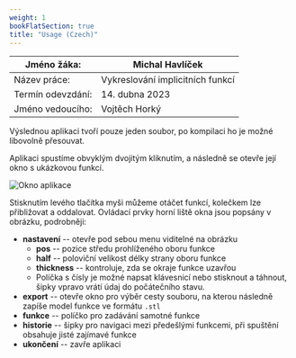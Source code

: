 ```yaml
---
weight: 1
bookFlatSection: true
title: "Usage (Czech)"
---
```


| Jméno žáka:       | Michal Havlíček                  |
|-------------------|----------------------------------|
| Název práce:      | Vykreslování implicitních funkcí |
| Termín odevzdání: | 14. dubna 2023                   |
| Jméno vedoucího:  | Vojtěch Horký                    |

Výslednou aplikaci tvoří pouze jeden soubor, po kompilaci ho je možné libovolně přesouvat.

Aplikaci spustíme obvyklým dvojitým kliknutím, a následně se otevře její okno s ukázkovou funkcí.

![Okno aplikace](/detail.png)

Stisknutím levého tlačítka myši můžeme otáčet funkcí, kolečkem lze přibližovat a oddalovat. Ovládací prvky horní liště okna jsou popsány v obrázku, podrobněji:
- __nastavení__ -- otevře pod sebou menu viditelné na obrázku
    - __pos__ -- pozice středu prohlíženého oboru funkce
    - __half__ -- poloviční velikost délky strany oboru funkce
    - __thickness__ -- kontroluje, zda se okraje funkce uzavřou
    - Políčka s čísly je možné napsat klávesnicí nebo stisknout a táhnout, šipky vpravo vrátí údaj do počátečního stavu.
- __export__ -- otevře okno pro výběr cesty souboru, na kterou následně zapíše model funkce ve formátu `.stl`
- __funkce__ -- políčko pro zadávání samotné funkce
- __historie__ -- šipky pro navigaci mezi předešlými funkcemi, při spuštění obsahuje jisté zajímavé funkce
- __ukončení__ -- zavře aplikaci
